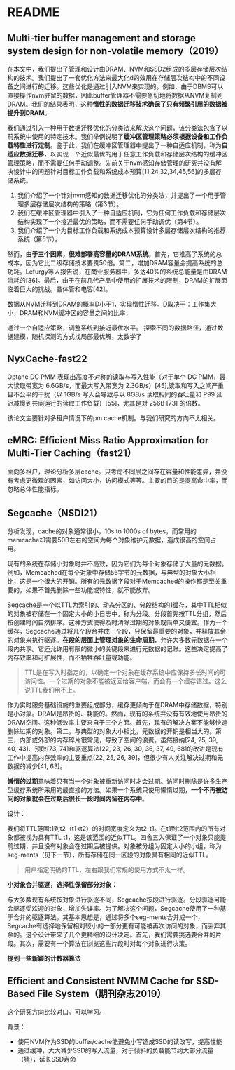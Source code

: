 # README

## Multi-tier buffer management and storage system design for non-volatile memory（2019）

在本文中，我们提出了管理和设计由DRAM、NVM和SSD2组成的多层存储层次结构的技术。我们提出了一套优化方法来最大化d的效用在存储层次结构中的不同设备之间进行的迁移。这些优化是通过引入NVM来实现的。例如，由于DBMS可以直接操作nvm驻留的数据，因此buffer管理器不需要急切地将数据从NVM复制到DRAM。我们的结果表明，这种**惰性的数据迁移技术确保了只有频繁引用的数据被提升到DRAM**。

我们通过引入一种用于数据迁移优化的分类法来解决这个问题，该分类法包含了以前系统中使用的特定技术。我们举例说明了**缓冲区管理策略必须根据设备和工作负载特性进行定制**。鉴于此，我们在缓冲区管理器中提出了一种自适应机制，称为**自适应数据迁移**，以实现一个近似最优的用于任意工作负载和存储层次结构的缓冲区管理策略，而不需要任何手动调整。先前关于nvm感知存储管理的研究并没有解决设计中的问题针对目标工作负载和系统成本预算[11,24,32,34,45,56]的多层存储系统。

1. 我们介绍了一个针对nvm感知的数据迁移优化的分类法，并提出了一个用于管理多层存储层次结构的策略（第3节）。
2. 我们在缓冲区管理器中引入了一种自适应机制，它为任何工作负载和存储层次结构实现了一个接近最优的策略，而不需要任何手动调优（第4节）。
3. 我们介绍了一个为目标工作负载和系统成本预算设计多层存储层次结构的推荐系统（第5节）。

然而，**由于三个因素，很难部署高容量的DRAM系统**。首先，它推高了系统的总成本，因为它比二级存储技术要贵50倍。第二，增加DRAM容量会提高系统的总功耗。Lefurgy等人报告说，在商业服务器中，多达40%的系统总能量是由DRAM消耗的[36]。最后，由于在前几代产品中使用的扩展技术的限制，DRAM的扩展面临着巨大的挑战。晶体管和电容[42]。

数据从NVM迁移到DRAM的概率D小于1，实现惰性迁移。D取决于：工作集大小，DRAM和NVM缓冲区的容量之间的比率，

通过一个自适应策略，调整系统到接近最优水平。
探索不同的数据路径，通过数据建模，随机探测的方式找局部最优解，太数学了

## NyxCache-fast22

Optane DC PMM 表现出高度不对称的读取与写入性能（对于单个 DC PMM，最大读取带宽为 6.6GB/s，而最大写入带宽为 2.3GB/s）[45],读取和写入之间严重且不公平的干扰（以 1GB/s 写入会导致与以 8GB/s 读取相同的吞吐量和 P99 延迟减慢到共同运行的读取工作负载）[55]，尤其是对 256B [73] 的倍数。

该论文主要针对多租户情况下的pm cache机制。与我们研究的方向不太相关。

## eMRC: Efficient Miss Ratio Approximation for Multi-Tier Caching（fast21）

面向多租户，理论分析多层cache。只考虑不同层之间存在容量和性能差异，并没有考虑更微观的因素，如访问大小，访问模式等等。主要的目的是提高命中率，而忽略总体性能指标。

## Segcache（NSDI21）

分析发现，cache的对象通常很小，10s to 1000s of bytes，而常用的memcache却需要50B左右的空间为每个对象维护元数据，造成很高的空间占用。

现有的系统在存储小对象时并不高效，因为它们为每个对象存储了大量的元数据。例如，Memcached在每个对象中存储56字节的元数据，与典型的对象大小相比，这是一个很大的开销。所有的元数据字段对于Memcached的操作都是至关重要的，如果不首先删除一些功能或特性，就不能放弃。

Segcache是一个以TTL为索引的、动态分区的、分段结构的1缓存，其中TTL相似的对象被存储在一个固定大小的小日志中，称为分段。分段首先按TTL分组，然后按创建时间自然排序。这种方式使得及时清除过期的对象既简单又便宜。作为一个缓存，Segcache通过将几个段合并成一个段，只保留最重要的对象，并释放其余的对象来执行驱逐。**在段的层面上管理对象的生命周期**，允许大多数元数据在一个段内共享。它还允许用有限的微小的关键段来进行元数据的记账。这些决定提高了内存效率和可扩展性，而不牺牲吞吐量或功能。

> TTL是在写入时指定的，以确定一个对象在缓存系统中应保持多长时间的可访问性。一个过期的对象不能被返回给客户端，而会有一个缓存错过。这么说TTL我们用不上。

作为实时服务基础设施的重要组成部分，缓存更倾向于在DRAM中存储数据，特别是小对象。DRAM是昂贵的、耗能的。然而，现有的系统并没有有效地使用昂贵的DRAM空间。这种低效率主要来自于三个方面。首先，现有的解决方案不能够快速删除过期的对象。第二，与典型的对象大小相比，元数据的开销是相当大的。第三，内部或外部的内存碎片很常见，导致了空间的浪费。虽然接纳[24, 25, 39, 40, 43]、预取[73, 74]和驱逐算法[22, 23, 26, 30, 36, 37, 49, 68]的改进是现有工作中提高内存效率的主要重点[22, 25, 26, 39]，但很少有人关注解决过期和元数据的减少[41, 63]。

**懒惰的过期**意味着只有当一个对象被重新访问时才会过期。访问时删除是许多生产型缓存系统所采用的最直接的方法。如果一个系统只使用懒惰过期，**一个不再被访问的对象就会在过期后很长一段时间内留在内存中**。

设计：

我们将TTL范围t1到t2（t1<t2）的时间宽度定义为t2-t1。在t1到t2范围内的所有对象都被视为具有TTL t1，这是该范围的近似TTL。四舍五入保证了一个对象只能提前过期，并且没有对象会在过期后被提供。对象被分组为固定大小的小组，称为seg-ments（见下一节），所有存储在同一区段的对象具有相同的近似TTL。

> 用户指定明确的TTL，左右跟我们常规的使用方式不太一样。

**小对象合并驱逐，选择性保留部分对象：**

与大多数现有系统按对象进行驱逐不同，Segcache按段进行驱逐。分段驱逐可能会驱逐受欢迎的对象，增加失误率。为了解决这个问题，Segcache使用了一种基于合并的驱逐算法。其基本思想是，通过将多个seg-ments合并成一个，Segcache有选择地保留相对较小的一部分更有可能被再次访问的对象，而丢弃其余的。这个设计带来了几个更精细的设计决定。首先，我们需要挑选要合并的片段。其次，需要有一个算法在浏览这些片段时对每个对象进行决策。

**提到一些新颖的计数器算法**

## Efficient and Consistent NVMM Cache for SSD-Based File System（期刊杂志2019）

这个研究方向比较对口。可以学习。

背景：

- 使用NVM作为SSD的buffer/cache能避免小写造成SSD的读改写，提高性能
- 通过缓冲，大大减少SSD的写入流量，对于倾斜的负载能节约大部分流量（猜），延长SSD寿命


